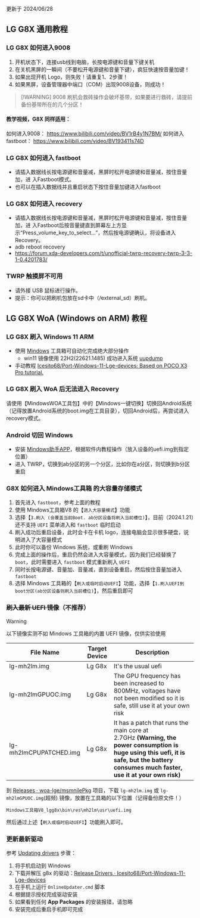 更新于 2024/06/28

## LG G8X 通用教程
### LG G8X 如何进入9008

1. 开机状态下，连接usb线到电脑，长按电源键和音量下键关机
2. 在关机黑屏的一瞬间（不要松开电源键和音量下键），疯狂快速按音量加键！
3. 如果出现开机 Logo，则失败！请重复1、2步骤！
4. 如果黑屏，设备管理器中端口（COM）出现9008设备，则成功！

> [!WARNING] 9008 刷机会救砖操作会破坏基带，如果要进行救砖，请提前备份基带所在的几个分区！
#### 教学视频，G8X 同样适用：

如何进入9008： https://www.bilibili.com/video/BV1rB4y1N7BM/
如何进入fastboot： https://www.bilibili.com/video/BV193411s74D
### LG G8X 如何进入 fastboot

- 请插入数据线长按电源键和音量减，黑屏时松开电源键和音量减，按住音量加，进 入Fastboot模式。
- 也可以在插入数据线并且重启状态下按住音量加键进入fastboot

### LG G8X 如何进入 recovery

- 请插入数据线长按电源键和音量减，黑屏时松开电源键和音量减，按住音量加，进 入Fastboot后按音量键直到屏幕左上方显示“Press_volume_key_to_select...”，然后按电源键确认，将设备进入Recovery。
- adb reboot recovery
- https://forum.xda-developers.com/t/unofficial-twrp-recovery-twrp-3-3-1-0.4201783/
### TWRP 触摸屏不可用

- 请外接 USB 鼠标进行操作。
- 提示：你可以把刷机包放在sd卡中（/external_sd）刷机。

## LG G8X WoA (Windows on ARM) 教程

### LG G8X 刷入 Windows 11 ARM

- 使用 [Mindows](https://mindows.cn/) 工具箱可自动化完成绝大部分操作
	- win11 镜像使用 22H2(22621.1485) 成功进入系统 [uupdump](https://uupdump.net/)
- 手动教程 [Icesito68/Port-Windows-11-Lge-devices: Based on POCO X3 Pro tutorial.](https://github.com/Icesito68/Port-Windows-11-Lge-devices/tree/Lg-G8x)

### LG G8X 刷入 WoA 后无法进入 Recovery

请使用【MindowsWOA工具包】中的【Mindows一键切换】切换回Android系统（记得放置Android系统的boot.img在工具目录），切回Android后，再尝试进入recovery模式。

### Android 切回 Windows

- 安装 [Mindows助手APP](https://www.123pan.com/s/8eP9-KDTGA)，根据软件内教程操作（放入设备的uefi.img到指定位置）
- 进入 TWRP，切换到ab分区的另一个分区，比如你在a分区，则切换到b分区重启

### G8X 如何进入 Mindows工具箱 的大容量存储模式

1. 首先进入 `fastboot`，参考上面的教程
2. 使用 Mindows工具箱V8 的【`进入大容量模式`】功能
3. 选择【`3.刷入 (会覆盖当前Boot. ab分区设备将刷入当前槽位)`】，目前（2024.1.21）还不支持 `UEFI` 菜单进入和 `fastboot` 临时启动
4. 刷入成功后重启设备，此时会卡在卡机 logo，连接电脑会显示很多硬盘，说明进入了大容量模式
5. 此时你可以备份 Windows 系统，或重刷 Windows
6. 完成上面的操作后，重启仍然会进入大容量模式，因为我们已经替换了 `boot`，此时需要进入 `fastboot` 模式重新刷入 `UEFI`
7. 同时长按电源键、音量加、音量减，直到设备重启，然后按住音量加进入 `fastboot`
8. 选择 Mindows 工具箱的【`刷入或临时启动UEFI`】功能，选择【`1.刷入UEFI到boot分区(ab分区设备则刷入当前槽位)`】，然后重启即可

### ~~刷入最新 UEFI 镜像~~（不推荐）

> [!WARNING]
> 以下镜像实测不如 Mindows 工具箱的内置 UEFI 镜像，仅供实验使用

| File Name              | Target Device | Description                                                                                                                                                                              |
| ---------------------- | ------------- | ---------------------------------------------------------------------------------------------------------------------------------------------------------------------------------------- |
| lg-mh2lm.img           | Lg G8x        | It's the usual uefi                                                                                                                                                                      |
| lg-mh2lmGPUOC.img      | Lg G8x        | The GPU frequency has been increased to 800MHz, voltages have not been modified so it is safe, still use it at your own risk                                                             |
| lg-mh2lmCPUPATCHED.img | Lg G8x        | It has a patch that runs the main core at 2.7GHz **(Warning, the power consumption is huge using this uefi, it is safe, but the battery consumes much faster, use it at your own risk)** |

到 [Releases · woa-lge/msmnilePkg](https://github.com/woa-lge/msmnilePkg/releases) 项目，下载 `lg-mh2lm.img` 或 `lg-mh2lmGPUOC.img`(超频) 镜像，放置在工具箱的以下位置（记得备份原文件！）
```
Mindows工具箱V8_lgg8x\bin\res\mh2lm\usr\uefi.img
```
然后通过上述【`刷入或临时启动UEFI`】功能刷入即可。

### 更新最新驱动

参考 [Updating drivers](https://github.com/Icesito68/Port-Windows-11-Lge-devices/blob/Lg-G8x/guide/English/update.md) 步骤：

1. 将手机启动到 Windows
2. 下载并解压 g8x 的驱动：[Release Drivers · Icesito68/Port-Windows-11-Lge-devices](https://github.com/Icesito68/Port-Windows-11-Lge-devices/releases/tag/Drivers)
3. 在手机上运行 `OnlineUpdater.cmd` 脚本
4. 根据提示授权完成驱动安装
5. 如果看到任何 **App Packages** 的安装报错，请忽略
6. 安装完成后重启手机即可完成


